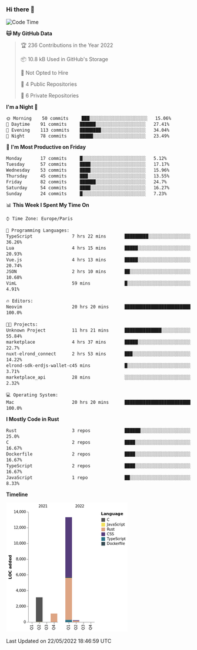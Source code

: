 ### Hi there 👋

<!--START_SECTION:waka-->
![Code Time](http://img.shields.io/badge/Code%20Time-0%20secs-blue)

**🐱 My GitHub Data** 

> 🏆 236 Contributions in the Year 2022
 > 
> 📦 10.8 kB Used in GitHub's Storage 
 > 
> 🚫 Not Opted to Hire
 > 
> 📜 4 Public Repositories 
 > 
> 🔑 6 Private Repositories  
 > 
**I'm a Night 🦉** 

```text
🌞 Morning    50 commits     ███░░░░░░░░░░░░░░░░░░░░░░   15.06% 
🌆 Daytime    91 commits     ██████░░░░░░░░░░░░░░░░░░░   27.41% 
🌃 Evening    113 commits    ████████░░░░░░░░░░░░░░░░░   34.04% 
🌙 Night      78 commits     █████░░░░░░░░░░░░░░░░░░░░   23.49%

```
📅 **I'm Most Productive on Friday** 

```text
Monday       17 commits     █░░░░░░░░░░░░░░░░░░░░░░░░   5.12% 
Tuesday      57 commits     ████░░░░░░░░░░░░░░░░░░░░░   17.17% 
Wednesday    53 commits     ████░░░░░░░░░░░░░░░░░░░░░   15.96% 
Thursday     45 commits     ███░░░░░░░░░░░░░░░░░░░░░░   13.55% 
Friday       82 commits     ██████░░░░░░░░░░░░░░░░░░░   24.7% 
Saturday     54 commits     ████░░░░░░░░░░░░░░░░░░░░░   16.27% 
Sunday       24 commits     █░░░░░░░░░░░░░░░░░░░░░░░░   7.23%

```


📊 **This Week I Spent My Time On** 

```text
⌚︎ Time Zone: Europe/Paris

💬 Programming Languages: 
TypeScript               7 hrs 22 mins       █████████░░░░░░░░░░░░░░░░   36.26% 
Lua                      4 hrs 15 mins       █████░░░░░░░░░░░░░░░░░░░░   20.93% 
Vue.js                   4 hrs 13 mins       █████░░░░░░░░░░░░░░░░░░░░   20.74% 
JSON                     2 hrs 10 mins       ██░░░░░░░░░░░░░░░░░░░░░░░   10.68% 
VimL                     59 mins             █░░░░░░░░░░░░░░░░░░░░░░░░   4.91%

🔥 Editors: 
Neovim                   20 hrs 20 mins      █████████████████████████   100.0%

🐱‍💻 Projects: 
Unknown Project          11 hrs 21 mins      ██████████████░░░░░░░░░░░   55.84% 
marketplace              4 hrs 37 mins       █████░░░░░░░░░░░░░░░░░░░░   22.7% 
nuxt-elrond_connect      2 hrs 53 mins       ███░░░░░░░░░░░░░░░░░░░░░░   14.22% 
elrond-sdk-erdjs-wallet-c45 mins             █░░░░░░░░░░░░░░░░░░░░░░░░   3.71% 
marketplace_api          28 mins             ░░░░░░░░░░░░░░░░░░░░░░░░░   2.32%

💻 Operating System: 
Mac                      20 hrs 20 mins      █████████████████████████   100.0%

```

**I Mostly Code in Rust** 

```text
Rust                     3 repos             ██████░░░░░░░░░░░░░░░░░░░   25.0% 
C                        2 repos             ████░░░░░░░░░░░░░░░░░░░░░   16.67% 
Dockerfile               2 repos             ████░░░░░░░░░░░░░░░░░░░░░   16.67% 
TypeScript               2 repos             ████░░░░░░░░░░░░░░░░░░░░░   16.67% 
JavaScript               1 repo              ██░░░░░░░░░░░░░░░░░░░░░░░   8.33%

```


**Timeline**

![Chart not found](https://raw.githubusercontent.com/nu-wa/nu-wa/main/charts/bar_graph.png) 


 Last Updated on 22/05/2022 18:46:59 UTC
<!--END_SECTION:waka-->

<!--
**nu-wa/nu-wa** is a ✨ _special_ ✨ repository because its `README.md` (this file) appears on your GitHub profile.

Here are some ideas to get you started:

- 🔭 I’m currently working on ...
- 🌱 I’m currently learning ...
- 👯 I’m looking to collaborate on ...
- 🤔 I’m looking for help with ...
- 💬 Ask me about ...
- 📫 How to reach me: ...
- 😄 Pronouns: ...
- ⚡ Fun fact: ...
-->
